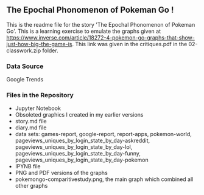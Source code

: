 ## The Epochal Phonomenon of Pokeman Go ! ##

This is the readme file for the story 'The Epochal Phonomenon of Pokeman Go'. This is a learning exercise to emulate the graphs given at https://www.inverse.com/article/18272-4-pokemon-go-graphs-that-show-just-how-big-the-game-is. This link was given in the critiques.pdf in the 02-classwork.zip folder.

### Data Source ###

Google Trends

### Files in the Repository ###

* Jupyter Notebook
* Obsoleted graphics I created in my earlier versions
* story.md file
* diary.md file
* data sets: games-report, google-report, report-apps, pokemon-world, pageviews_uniques_by_login_state_by_day-askreddit, pageviews_uniques_by_login_state_by_day-lol, pageviews_uniques_by_login_state_by_day-funny, pageviews_uniques_by_login_state_by_day-pokemon
* IPYNB file
* PNG and PDF versions of the graphs
* pokemongo-comparitivestudy.png, the main graph which combined all other graphs
